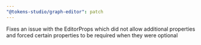 ```yaml
---
"@tokens-studio/graph-editor": patch
---
```


Fixes an issue with the EditorProps which did not allow additional properties and forced certain properties to be required when they were optional
